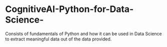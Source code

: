 # CognitiveAI-Python-for-Data-Science-
Consists of fundamentals of Python and how it can be used in Data Science to extract meaningful data out of the data provided.
